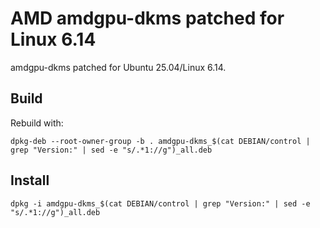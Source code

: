 # AMD amdgpu-dkms patched for Linux 6.14

amdgpu-dkms patched for Ubuntu 25.04/Linux 6.14.

## Build
Rebuild with:

`dpkg-deb --root-owner-group -b . amdgpu-dkms_$(cat DEBIAN/control | grep "Version:" | sed -e "s/.*1://g")_all.deb`

## Install

`dpkg -i amdgpu-dkms_$(cat DEBIAN/control | grep "Version:" | sed -e "s/.*1://g")_all.deb`
